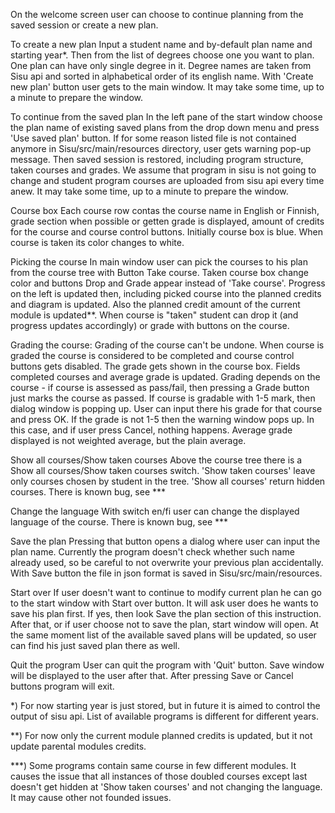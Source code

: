 On the welcome screen user can choose to continue planning from the saved session or create a new plan. 

To create a new plan 
Input a student name and by-default plan name and starting year*. Then from the list of degrees choose one you want to plan. One plan can have only single degree in it. Degree names are taken from Sisu api and sorted in alphabetical order of its english name. With 'Create new plan' button user gets to the main window. 
It may take some time, up to a minute to prepare the window. 

To continue from the saved plan
In the left pane of the start window choose the plan name of existing saved plans from the drop down menu and press 'Use saved plan' button. If for some reason listed file is not contained anymore in Sisu/src/main/resources directory, user gets warning pop-up message. 
Then saved session is restored, including program structure, taken courses and grades. We assume that program in sisu is not going to change and student program courses are uploaded from sisu api every time anew.
It may take some time, up to a minute to prepare the window. 

Course box
Each course row contas the course name in English or Finnish, grade section when possible or getten grade is displayed, amount of credits for the course and course control buttons. Initially course box is blue. When course is taken its color changes to white. 

Picking the course 
In main window user can pick the courses to his plan from the course tree with Button Take course. Taken course box change color and buttons Drop and Grade appear instead of 'Take course'. Progress on the left is updated then, including picked course into the planned credits and diagram is updated. Also the planned credit amount of the current module is updated**. When course is "taken" student can drop it (and progress updates accordingly) or grade with buttons on the course.

Grading the course:
Grading of the course can't be undone. When course is graded the course is considered to be completed and course control buttons gets disabled. The grade gets shown in the course box. Fields completed courses and average grade is updated.
Grading depends on the course - if course is assessed as pass/fail, then pressing a Grade button just marks the course as passed. If course is gradable with 1-5 mark, then dialog window is popping up. User can input there his grade for that course and press OK. If the grade is not 1-5 then the warning window pops up. In this case, and if user press Cancel, nothing happens.
Average grade displayed is not weighted average, but the plain average.

Show all courses/Show taken courses
Above the course tree there is a Show all courses/Show taken courses switch. 'Show taken courses' leave only courses chosen by student in the tree. 'Show all courses' return hidden courses. There is known bug, see ***

Change the language
With switch en/fi user can change the displayed language of the course. There is known bug, see ***

Save the plan
Pressing that button opens a dialog where user can input the plan name. Currently the program doesn't check whether such name already used, so be careful to not overwrite your previous plan accidentally. With Save button the file in json format is saved in Sisu/src/main/resources. 

Start over
If user doesn't want to continue to modify current plan he can go to the start window with Start over button. It will ask user does he wants to save his plan first. If yes, then look Save the plan section of this instruction. After that, or if user choose not to save the plan, start window will open. At the same moment list of the available saved plans will be updated, so user can find his just saved plan there as well. 

Quit the program
User can quit the program with 'Quit' button. Save window will be displayed to the user after that. After pressing Save or Cancel buttons program will exit.

*) For now starting year is just stored, but in future it is aimed to control the output of sisu api. List of available programs is different for different years. 

**) For now only the current module planned credits is updated, but it not update parental modules credits.

***) Some programs contain same course in few different modules. It causes the issue that all instances of those doubled courses except last doesn't get hidden at 'Show taken courses' and not changing the language. It may cause other not founded issues.
